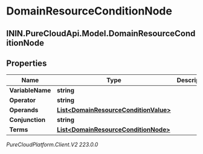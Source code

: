 # DomainResourceConditionNode

## ININ.PureCloudApi.Model.DomainResourceConditionNode

## Properties

|Name | Type | Description | Notes|
|------------ | ------------- | ------------- | -------------|
| **VariableName** | **string** |  | [optional] |
| **Operator** | **string** |  | [optional] |
| **Operands** | [**List&lt;DomainResourceConditionValue&gt;**](DomainResourceConditionValue) |  | [optional] |
| **Conjunction** | **string** |  | [optional] |
| **Terms** | [**List&lt;DomainResourceConditionNode&gt;**](DomainResourceConditionNode) |  | [optional] |



_PureCloudPlatform.Client.V2 223.0.0_
